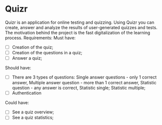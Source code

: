 # Quizr

Quizr is an application for online testing and quizzing. Using Quizr you can create, answer and analyze the results of user-generated quizzes and tests.
The motivation behind the project is the fast digitalization of the learning process.
Requirements:
	Must have:
- [ ] Creation of the quiz;
- [ ] Creation of the questions in a quiz;
- [ ] Answer a quiz;

Should have:
- [ ] There are 3 types of questions: 
Single answer questions - only 1 correct answer,
Multiple answer question - more than 1 correct answer,
Statistic question - any answer is correct,
Statistic single;
Statistic multiple;
- [ ] Authentication

Could have:
- [ ] See a quiz overview;
- [ ] See a quiz statistics;
